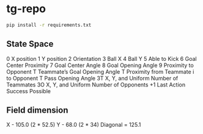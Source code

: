 # tg-repo

```bash
pip install -r requirements.txt
```

## State Space
0 X position
1 Y position
2 Orientation
3 Ball X
4 Ball Y
5 Able to Kick
6 Goal Center Proximity
7 Goal Center Angle
8 Goal Opening Angle
9 Proximity to Opponent
T Teammate’s Goal Opening Angle
T Proximity from Teammate i to Opponent
T Pass Opening Angle
3T X, Y, and Uniform Number of Teammates
3O X, Y, and Uniform Number of Opponents
+1 Last Action Success Possible

## Field dimension

X - 105.0 (2 * 52.5)
Y - 68.0 (2 * 34)
Diagonal = 125.1